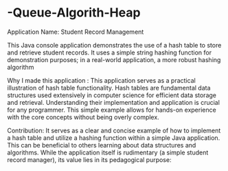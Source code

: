 # -Queue-Algorith-Heap
Application Name: Student Record Management 

This Java console application demonstrates the use of a hash table to store and retrieve student records.  It uses a simple string hashing function for demonstration purposes; in a real-world application, a more robust hashing algorithm

Why I made this application :
This application serves as a practical illustration of hash table functionality. Hash tables are fundamental data structures used extensively in computer science for efficient data storage and retrieval.  Understanding their implementation and application is crucial for any programmer.  This simple example allows for hands-on experience with the core concepts without being overly complex.

Contribution:
It serves as a clear and concise example of how to implement a hash table and utilize a hashing function within a simple Java application. This can be beneficial to others learning about data structures and algorithms.  While the application itself is rudimentary (a simple student record manager), its value lies in its pedagogical purpose:
